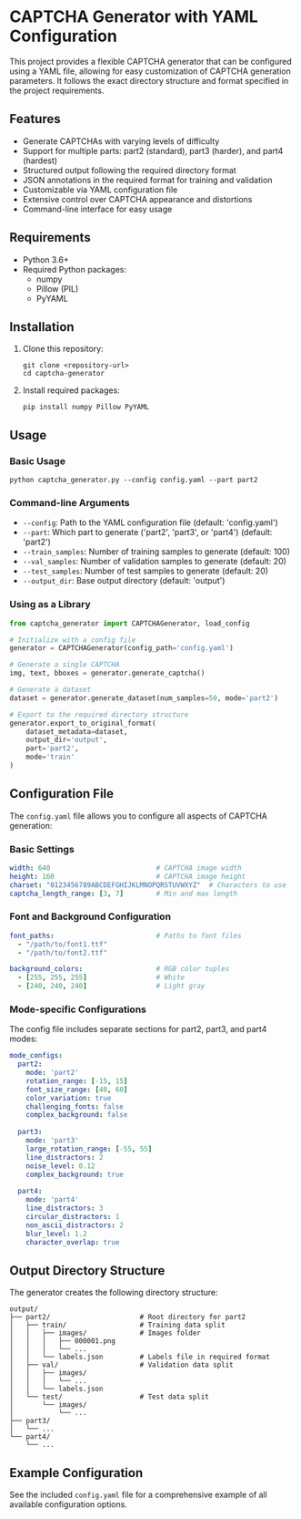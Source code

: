 # CAPTCHA Generator with YAML Configuration

This project provides a flexible CAPTCHA generator that can be configured using a YAML file, allowing for easy customization of CAPTCHA generation parameters. It follows the exact directory structure and format specified in the project requirements.

## Features

- Generate CAPTCHAs with varying levels of difficulty
- Support for multiple parts: part2 (standard), part3 (harder), and part4 (hardest)
- Structured output following the required directory format
- JSON annotations in the required format for training and validation
- Customizable via YAML configuration file
- Extensive control over CAPTCHA appearance and distortions
- Command-line interface for easy usage

## Requirements

- Python 3.6+
- Required Python packages:
  - numpy
  - Pillow (PIL)
  - PyYAML

## Installation

1. Clone this repository:
   ```
   git clone <repository-url>
   cd captcha-generator
   ```

2. Install required packages:
   ```
   pip install numpy Pillow PyYAML
   ```

## Usage

### Basic Usage

```
python captcha_generator.py --config config.yaml --part part2
```

### Command-line Arguments

- `--config`: Path to the YAML configuration file (default: 'config.yaml')
- `--part`: Which part to generate ('part2', 'part3', or 'part4') (default: 'part2')
- `--train_samples`: Number of training samples to generate (default: 100)
- `--val_samples`: Number of validation samples to generate (default: 20)
- `--test_samples`: Number of test samples to generate (default: 20)
- `--output_dir`: Base output directory (default: 'output')

### Using as a Library

```python
from captcha_generator import CAPTCHAGenerator, load_config

# Initialize with a config file
generator = CAPTCHAGenerator(config_path='config.yaml')

# Generate a single CAPTCHA
img, text, bboxes = generator.generate_captcha()

# Generate a dataset
dataset = generator.generate_dataset(num_samples=50, mode='part2')

# Export to the required directory structure
generator.export_to_original_format(
    dataset_metadata=dataset,
    output_dir='output',
    part='part2',
    mode='train'
)
```

## Configuration File

The `config.yaml` file allows you to configure all aspects of CAPTCHA generation:

### Basic Settings

```yaml
width: 640                          # CAPTCHA image width
height: 160                         # CAPTCHA image height
charset: "0123456789ABCDEFGHIJKLMNOPQRSTUVWXYZ"  # Characters to use
captcha_length_range: [3, 7]        # Min and max length
```

### Font and Background Configuration

```yaml
font_paths:                         # Paths to font files
  - "/path/to/font1.ttf"
  - "/path/to/font2.ttf"

background_colors:                  # RGB color tuples
  - [255, 255, 255]                 # White
  - [240, 240, 240]                 # Light gray
```

### Mode-specific Configurations

The config file includes separate sections for part2, part3, and part4 modes:

```yaml
mode_configs:
  part2:
    mode: 'part2'
    rotation_range: [-15, 15]
    font_size_range: [40, 60]
    color_variation: true
    challenging_fonts: false
    complex_background: false
    
  part3:
    mode: 'part3'
    large_rotation_range: [-55, 55]
    line_distractors: 2
    noise_level: 0.12
    complex_background: true
    
  part4:
    mode: 'part4'
    line_distractors: 3
    circular_distractors: 1
    non_ascii_distractors: 2
    blur_level: 1.2
    character_overlap: true
```

## Output Directory Structure

The generator creates the following directory structure:

```
output/
├── part2/                      # Root directory for part2
│   ├── train/                  # Training data split
│   │   ├── images/             # Images folder
│   │   │   ├── 000001.png
│   │   │   └── ...
│   │   └── labels.json         # Labels file in required format
│   ├── val/                    # Validation data split
│   │   ├── images/
│   │   │   └── ...
│   │   └── labels.json
│   └── test/                   # Test data split
│       └── images/
│           └── ...
├── part3/
│   └── ...
└── part4/
    └── ...
```

## Example Configuration

See the included `config.yaml` file for a comprehensive example of all available configuration options.
